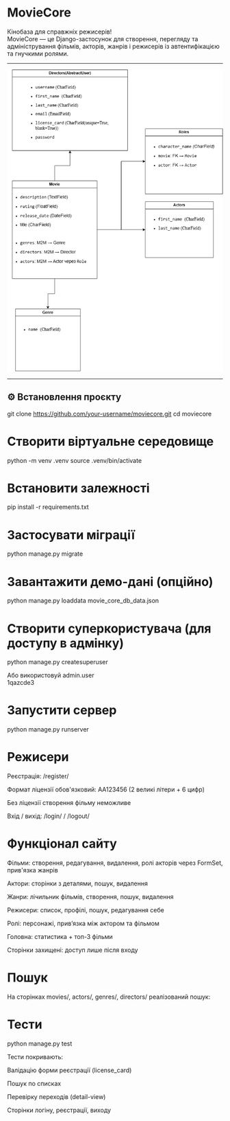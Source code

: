 # MovieCore


Кінобаза для справжніх режисерів!  
MovieCore — це Django-застосунок для створення, перегляду та адміністрування фільмів, акторів, жанрів і режисерів із автентифікацією та гнучкими ролями.

---

![moviecore.png](static/screenshot/moviecore.png)


---

## ⚙️ Встановлення проєкту


git clone https://github.com/your-username/moviecore.git
cd moviecore

# Створити віртуальне середовище
python -m venv .venv
source .venv/bin/activate

# Встановити залежності
pip install -r requirements.txt

# Застосувати міграції
python manage.py migrate

# Завантажити демо-дані (опційно)
python manage.py loaddata movie_core_db_data.json

# Створити суперкористувача (для доступу в адмінку)
python manage.py createsuperuser

Або використовуй admin.user  
                 1qazcde3

# Запустити сервер
python manage.py runserver


# Режисери
Реєстрація: /register/

Формат ліцензії обов'язковий: AA123456 (2 великі літери + 6 цифр)

Без ліцензії створення фільму неможливе

Вхід / вихід: /login/ / /logout/



# Функціонал сайту
Фільми: створення, редагування, видалення, ролі акторів через FormSet, прив'язка жанрів

Актори: сторінки з деталями, пошук, видалення

Жанри: лічильник фільмів, створення, пошук, видалення

Режисери: список, профілі, пошук, редагування себе

Ролі: персонажі, прив’язка між актором та фільмом

Головна: статистика + топ-3 фільми

Сторінки захищені: доступ лише після входу


# Пошук
На сторінках movies/, actors/, genres/, directors/ реалізований пошук:

# Тести
python manage.py test

Тести покривають:

Валідацію форми реєстрації (license_card)

Пошук по списках

Перевірку переходів (detail-view)

Сторінки логіну, реєстрації, виходу


